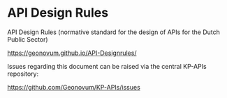 # API Design Rules

API Design Rules (normative standard for the design of APIs for the Dutch Public Sector)

https://geonovum.github.io/API-Designrules/

Issues regarding this document can be raised via the central KP-APIs repository:

https://github.com/Geonovum/KP-APIs/issues

